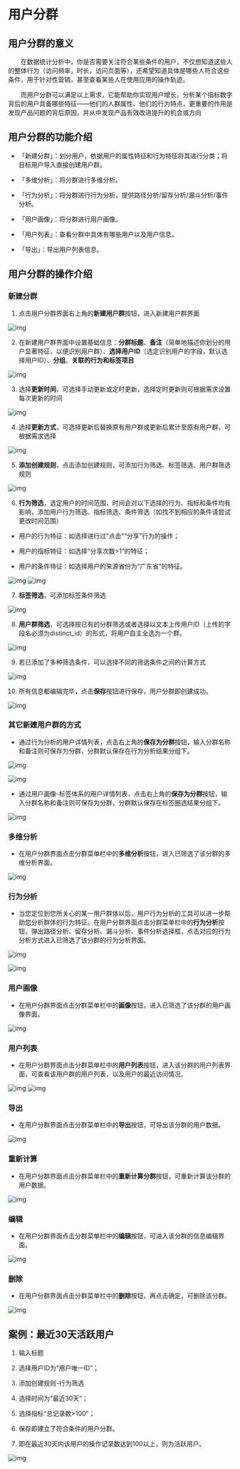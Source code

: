# **用户分群**

## **用户分群的意义**

  在数据统计分析中，你是否需要关注符合某些条件的用户，不仅想知道这些人的整体行为（访问频率，时长，访问页面等），还希望知道具体是哪些人符合这些条件，用于针对性营销，甚至查看某些人在使用应用的操作轨迹。

  而用户分群可以满足以上需求，它能帮助你实现用户增长，分析某个指标数字背后的用户具备哪些特征——他们的人群属性、他们的行为特点，更重要的作用是发现产品问题的背后原因，并从中发现产品有效改进提升的机会或方向

## **用户分群的功能介绍**

- 「新建分群」：划分用户，依据用户的属性特征和行为特征将其进行分类；将目标用户导入直接创建用户群。

- 「多维分析」：将分群进行多维分析。
- 「行为分析」：将分群进行行为分析，提供路径分析/留存分析/漏斗分析/事件分析。
- 「用户画像」：将分群进行用户画像。
- 「用户列表」：查看分群中具体有哪些用户以及用户信息。
- 「导出」：导出用户列表信息。

## **用户分群的操作介绍**

### **新建分群**

1. 点击用户分群界面右上角的**新建用户群**按钮，进入新建用户群界面

![img](/assets/usergroup/wpsCE03.tmp.jpg) 


2. 在新建用户群界面中设置基础信息：**分群标题**、**备注**（简单地描述你划分的用户显著特征，以便识别用户群）、**选择用户ID**（选定识别用户的字段，默认选择用户ID）、**分组**、**关联的行为和标签项目**

![img](/assets/usergroup/wpsCE04.tmp.jpg) 

 

3. 选择**更新时间**，可选择手动更新或定时更新，选择定时更新则可根据需求设置每次更新的时间

![img](/assets/usergroup/wpsCE05.tmp.jpg) 

4. 选择**更新方式**，可选择更新后替换原有用户群或更新后累计至原有用户群，可根据需求选择

![img](/assets/usergroup/wpsCE16.tmp.jpg) 

5. **添加创建规则**，点击添加创建规则，可添加行为筛选、标签筛选、用户群筛选规则

 

![img](/assets/usergroup/wpsCE17.tmp.jpg) 

 

6. **行为筛选**，选定用户的时间范围，时间会对以下选择的行为、指标和条件均有影响，添加用户行为筛选、指标筛选、条件筛选（如找不到相应的条件请尝试更改时间范围）

- 用户的行为特征：如选择进行过“点击”“分享”行为的操作；

- 用户的指标特征：如选择“分享次数>1”的特征；

- 用户的条件特征：如选择用户的来源省份为“广东省”的特征。




![img](/assets/usergroup/wpsCE18.tmp.jpg)
![img](/assets/usergroup/wpsCE19.tmp.jpg) 

 

7. **标签筛选**，可添加标签条件筛选

![img](/assets/usergroup/wpsCE1A.tmp.jpg) 

 

8. **用户群筛选**，可选择按已有的分群筛选或者选择以文本上传用户ID（上传的字段名必须为distinct_id）的形式，将用户自主全选为一个群。

![img](/assets/usergroup/wpsCE1B.tmp.jpg) 

 

9. 若已添加了多种筛选条件，可以选择不同的筛选条件之间的计算方式

![img](/assets/usergroup/wpsCE1C.tmp.jpg) 

 

10. 所有信息都编辑完毕，点击**保存**按钮进行保存，用户分群即创建成功。

![img](/assets/usergroup/wpsCE1D.tmp.jpg) 

### **其它新建用户群的方式**

+ 通过行为分析的用户详情列表，点击右上角的**保存为分群**按钮，输入分群名称和备注则可保存为分群，分群默认保存在行为分析结果分组下。

![img](/assets/usergroup/wpsCE1E.tmp.jpg) 

![img](/assets/usergroup/wpsCE1F.tmp.jpg) 

 

+ 通过用户画像-标签体系的用户详情列表，点击右上角的**保存为分群**按钮，输入分群名称和备注则可保存为分群，分群默认保存在标签圈选结果分组下。

![img](/assets/usergroup/wpsCE20.tmp.jpg) 

### **多维分析**

+ 在用户分群界面点击分群菜单栏中的**多维分析**按钮，进入已筛选了该分群的多维分析界面。

![img](/assets/usergroup/wpsCE21.tmp.jpg) 

### **行为分析**

+ 当您定位到您所关心的某一用户群体以后，用户行为分析的工具可以进一步帮助您分析群体的行为特征。在用户分群界面点击分群菜单栏中的**行为分析**按钮，弹出路径分析、留存分析、漏斗分析、事件分析选择框，点击对应的行为分析方式进入已筛选了该分群的行为分析界面。

![img](/assets/usergroup/wpsCE22.tmp.jpg) 

![img](/assets/usergroup/wpsCE23.tmp.jpg) 

### **用户画像**

+ 在用户分群界面点击分群菜单栏中的**画像**按钮，进入已筛选了该分群的用户画像界面。

![img](/assets/usergroup/wpsCE33.tmp.jpg) 

 

### **用户列表**

+ 在用户分群界面点击分群菜单栏中的**用户列表**按钮，进入该分群的用户列表界面，可查看该用户群的用户列表，以及用户的最近访问情况。

![img](/assets/usergroup/wpsCE34.tmp.jpg)
![img](/assets/usergroup/wpsCE35.tmp.jpg) 

### **导出**

+ 在用户分群界面点击分群菜单栏中的**导出**按钮，可导出该分群的用户数据。

![img](/assets/usergroup/wpsCE36.tmp.jpg) 

 

### **重新计算**

+ 在用户分群界面点击分群菜单栏中的**重新计算分群**按钮，可重新计算该分群的用户数据。

![img](/assets/usergroup/wpsCE37.tmp.jpg) 

### **编辑**

+ 在用户分群界面点击分群菜单栏中的**编辑**按钮，可进入该分群的信息编辑界面。

![img](/assets/usergroup/wpsCE38.tmp.jpg) 

### **删除**

+ 在用户分群界面点击分群菜单栏中的**删除**按钮，再点击确定，可删除该分群。

![img](/assets/usergroup/wpsCE39.tmp.jpg) 

## **案例：最近30天活跃用户**

1. 输入标题

2. 选择用户ID为“用户唯一ID”；

3. 添加创建规则-行为筛选

4. 选择时间为“最近30天”；

5. 选择指标“总记录数>100”；

6. 保存即建立了符合条件的用户分群。

7. 即在最近30天内该用户的操作记录数达到100以上，则为活跃用户。 

![img](/assets/usergroup/wpsCE3A.tmp.gif) 